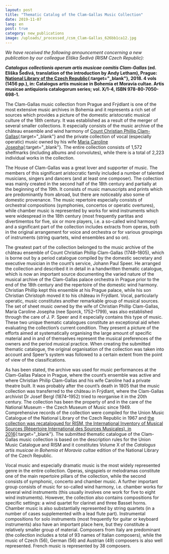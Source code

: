 ```yaml
---
layout: post
title: "Thematic Catalog of the Clam-Gallas Music Collection"
date: 2019-11-07
lang: en
post: true
category: new_publications
image: /uploads/_processed_/csm_Clam-Gallas_626bb1ca12.jpg
---
```



_We have received the following announcement concerning a new publication by our colleague Eliška Šedivá (RISM Czech Republic):_

**_Catalogus collectionis operum artis musicae comitis Clam-Gallas_ (ed. Eliška Šedivá, translation of the introduction by Andy Letham), Prague: [National Library of the Czech Republic](https://www.nkp.cz/o-knihovne/zakladni-informace/vydane-publikace/prave-vyslo-cele#catalogus){:target="_blank"}, 2018. 4 vols (1456 pp.), in: Catalogus artis musicae in Bohemia et Moravia cultae. Artis musicae antiquioris catalogorum series; vol. X/1-4, ISBN 978-80-7050-698-1.**

The Clam-Gallas music collection from Prague and Frýdlant is one of the most extensive music archives in Bohemia and it represents a rich set of sources which provides a picture of the domestic aristocratic musical culture of the 18th century. It was established as a result of the merger of several smaller collections. It especially consists of the music archive of the château ensemble and wind harmony of [Count Christian Phillip Clam-Gallas](https://opac.rism.info/metaopac/perma.do;jsessionid=C692EBE5787F574386F0FE7250E144A0.touch02?v=rism&q=-1%3d%22pe30059826%22&Language=en){:target="_blank"} and the private collection of vocal (especially operatic) music owned by his wife [Maria Caroline Josepha](https://opac.rism.info/metaopac/perma.do?v=rism&q=-1%3d%22pe30113887%22&Language=en){:target="_blank"}. The entire collection consists of 1,572 shelfmarks (including albums and convolutes), while there is a total of 2,223 individual works in the collection.

The House of Clam-Gallas was a great lover and supporter of music. The members of this significant aristocratic family included a number of talented musicians, singers and dancers (and at least one composer). The collection was mainly created in the second half of the 18th century and partially at the beginning of the 19th. It consists of music manuscripts and prints which are predominantly from abroad, but there are noticeably also some of domestic provenance. The music repertoire especially consists of orchestral compositions (symphonies, concertos or operatic overtures), while chamber music is represented by works for wind instruments which were widespread in the 18th century (most frequently partitas and divertimentos for five, six or more players, i.e. a so-called wind harmony) and a significant part of the collection includes extracts from operas, both in the original arrangement for voice and orchestra or for various groupings of instruments (string quartets, wind ensembles and so on).

The greatest part of the collection belonged to the music archive of the château ensemble of Count Christian Phillip Clam-Gallas (1748–1805), which is borne out by a period catalogue compiled by the domestic secretary and executive musician in the count’s service, Johann Paul Speer. He arranged the collection and described it in detail in a handwritten thematic catalogue, which is now an important source documenting the varied nature of the musical archive of the Clam-Gallas palace orchestra in Prague prior to the end of the 18th century and the repertoire of the domestic wind harmony. Christian Phillip kept this ensemble at his Prague palace, while his son Christian Christoph moved it to his château in Frýdlant. Vocal, particularly operatic, music constitutes another remarkable group of musical sources. The set of sheet music owned by the wife of Christian Phillip Clam-Gallas, Maria Caroline Josepha (nee Sporck, 1752–1799), was also established through the care of J. P. Speer and it especially contains this type of music. These two unique thematic catalogues constitute an exceptional aid when evaluating the collection’s current condition. They present a picture of the efforts aimed at systematically organising the large amount of specific material and in and of themselves represent the musical preferences of the owners and the period musical practice. When creating the submitted thematic catalogue, the original organisation of the collection was taken into account and Speer’s system was followed to a certain extent from the point of view of the classifications.

As has been stated, the archive was used for music performances at the Clam-Gallas Palace in Prague, where the count’s ensemble was active and where Christian Philip Clam-Gallas and his wife Caroline had a private theatre built. It was probably after the count’s death in 1805 that the music collection was transferred to the château in Frýdlant, where the Clam-Gallas archivist Dr Josef Bergl (1874–1952) tried to reorganise it in the 20th century. The collection has been the property of and in the care of the National Museum – the Czech Museum of Music since 1949. Comprehensive records of the collection were compiled for the Union Music Catalogue of the National Library of the Czech Republic in 1967 and [the collection was recatalogued for RISM, the International Inventory of Musical Sources (Répertoire International des Sources Musicales), in 2016](https://opac.rism.info/search?View=rism&q=clam-gallas&Language=en){:target="_blank"}. The submitted thematic catalogue of the Clam-Gallas music collection is based on the description rules for the Union Music Catalogue and RISM and it constitutes Volume X of the _Catalogus artis musicae in Bohemia et Moravia cultae_ edition of the National Library of the Czech Republic.

Vocal music and especially dramatic music is the most widely represented genre in the entire collection. Operas, singspiels or melodramas constitute one of the main repertoire pillars of the collection, while the second consists of symphonic, concerto and chamber music. A further important group consists of music for so-called wind harmony, i.e. chamber works for several wind instruments (this usually involves one work for five to eight wind instruments). However, the collection also contains compositions for specific settings: a wind quartet for clarinet and three Basset horns. Chamber music is also substantially represented by string quartets (in a number of cases supplemented with a lead flute part). Instrumental compositions for solo instruments (most frequently for guitar or keyboard instruments) also have an important place here, but they constitute a relatively smaller group of material. Composers from Italy are predominant (the collection includes a total of 93 names of Italian composers), while the music of Czech (56), German (56) and Austrian (49) composers is also well represented. French music is represented by 38 composers.

<script type="text/javascript">var switchTo5x=true;</script><script type="text/javascript" src="http://w.sharethis.com/button/buttons.js"></script><script type="text/javascript">stLight.options({publisher: "9b601438-1ce1-49d8-bfd7-9cff5df54c17", doNotHash: false, doNotCopy: false, hashAddressBar: false});</script>